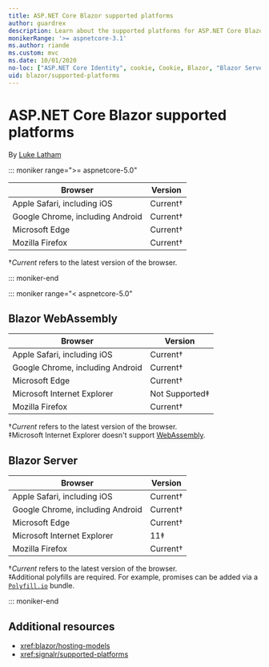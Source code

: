 ```yaml
---
title: ASP.NET Core Blazor supported platforms
author: guardrex
description: Learn about the supported platforms for ASP.NET Core Blazor.
monikerRange: '>= aspnetcore-3.1'
ms.author: riande
ms.custom: mvc
ms.date: 10/01/2020
no-loc: ["ASP.NET Core Identity", cookie, Cookie, Blazor, "Blazor Server", "Blazor WebAssembly", "Identity", "Let's Encrypt", Razor, SignalR]
uid: blazor/supported-platforms
---
```

# ASP.NET Core Blazor supported platforms

By [Luke Latham](https://github.com/guardrex)

::: moniker range=">= aspnetcore-5.0"

| Browser                          | Version                 |
| -------------------------------- | ----------------------- |
| Apple Safari, including iOS      | Current&dagger;         |
| Google Chrome, including Android | Current&dagger;         |
| Microsoft Edge                   | Current&dagger; |
| Mozilla Firefox                  | Current&dagger;         |  

&dagger;*Current* refers to the latest version of the browser.  

::: moniker-end

::: moniker range="< aspnetcore-5.0"

## Blazor WebAssembly

| Browser                          | Version               |
| -------------------------------- | --------------------- |
| Apple Safari, including iOS      | Current&dagger;       |
| Google Chrome, including Android | Current&dagger;       |
| Microsoft Edge                   | Current&dagger;       |
| Microsoft Internet Explorer      | Not Supported&Dagger; |
| Mozilla Firefox                  | Current&dagger;       |  

&dagger;*Current* refers to the latest version of the browser.  
&Dagger;Microsoft Internet Explorer doesn't support [WebAssembly](https://webassembly.org).

## Blazor Server

| Browser                          | Version         |
| -------------------------------- | --------------- |
| Apple Safari, including iOS      | Current&dagger; |
| Google Chrome, including Android | Current&dagger; |
| Microsoft Edge                   | Current&dagger; |
| Microsoft Internet Explorer      | 11&Dagger;      |
| Mozilla Firefox                  | Current&dagger; |

&dagger;*Current* refers to the latest version of the browser.  
&Dagger;Additional polyfills are required. For example, promises can be added via a [`Polyfill.io`](https://polyfill.io/v3/) bundle.

::: moniker-end

## Additional resources

* <xref:blazor/hosting-models>
* <xref:signalr/supported-platforms>
